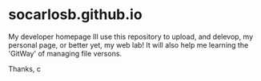 # socarlosb.github.io
My developer homepage
Ill use this repository to upload, and delevop, my personal page, or better yet, my web lab!
It will also help me learning the 'GitWay' of managing file versons.

Thanks,
c
